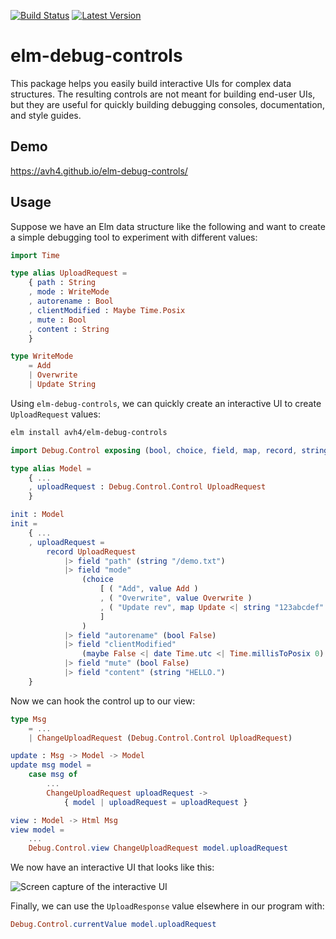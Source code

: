 [![Build Status](https://travis-ci.org/avh4/elm-debug-controls.svg?branch=master)](https://travis-ci.org/avh4/elm-debug-controls)
[![Latest Version](https://img.shields.io/elm-package/v/avh4/elm-debug-controls.svg?label=version)](https://package.elm-lang.org/packages/avh4/elm-debug-controls/latest/)

# elm-debug-controls

This package helps you easily build interactive UIs for complex data structures.
The resulting controls are not meant for building end-user UIs,
but they are useful for quickly building debugging consoles, documentation, and style guides.

## Demo

https://avh4.github.io/elm-debug-controls/

## Usage

Suppose we have an Elm data structure like the following and want to create a simple debugging tool to experiment with different values:

```elm
import Time

type alias UploadRequest =
    { path : String
    , mode : WriteMode
    , autorename : Bool
    , clientModified : Maybe Time.Posix
    , mute : Bool
    , content : String
    }

type WriteMode
    = Add
    | Overwrite
    | Update String
```

Using `elm-debug-controls`, we can quickly create an interactive UI to create `UploadRequest` values:

```sh
elm install avh4/elm-debug-controls
```

```elm
import Debug.Control exposing (bool, choice, field, map, record, string, value)

type alias Model =
    { ...
    , uploadRequest : Debug.Control.Control UploadRequest
    }

init : Model
init =
    { ...
    , uploadRequest =
        record UploadRequest
            |> field "path" (string "/demo.txt")
            |> field "mode"
                (choice
                    [ ( "Add", value Add )
                    , ( "Overwrite", value Overwrite )
                    , ( "Update rev", map Update <| string "123abcdef" )
                    ]
                )
            |> field "autorename" (bool False)
            |> field "clientModified"
                (maybe False <| date Time.utc <| Time.millisToPosix 0)
            |> field "mute" (bool False)
            |> field "content" (string "HELLO.")
    }
```


Now we can hook the control up to our view:

```elm
type Msg
    = ...
    | ChangeUploadRequest (Debug.Control.Control UploadRequest)

update : Msg -> Model -> Model
update msg model =
    case msg of
        ...
        ChangeUploadRequest uploadRequest ->
            { model | uploadRequest = uploadRequest }

view : Model -> Html Msg
view model =
    ...
    Debug.Control.view ChangeUploadRequest model.uploadRequest
```

We now have an interactive UI that looks like this:

![Screen capture of the interactive UI](https://github.com/avh4/elm-debug-controls/raw/master/screenshot.gif)

Finally, we can use the `UploadResponse` value elsewhere in our program with:

```elm
Debug.Control.currentValue model.uploadRequest
```
